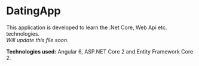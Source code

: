# DatingApp
This application is developed to learn the .Net Core, Web Api etc. technologies.
<br>
<i>Will update this file soon.</i>

<b>Technologies used:</b> Angular 6, ASP.NET Core 2 and Entity Framework Core 2.
